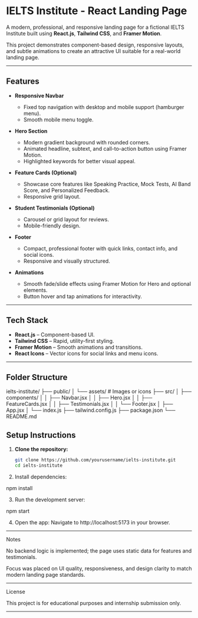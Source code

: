 # IELTS Institute - React Landing Page

A modern, professional, and responsive landing page for a fictional IELTS Institute built using **React.js**, **Tailwind CSS**, and **Framer Motion**.  

This project demonstrates component-based design, responsive layouts, and subtle animations to create an attractive UI suitable for a real-world landing page.

---

## Features

- **Responsive Navbar**  
  - Fixed top navigation with desktop and mobile support (hamburger menu).  
  - Smooth mobile menu toggle.

- **Hero Section**  
  - Modern gradient background with rounded corners.  
  - Animated headline, subtext, and call-to-action button using Framer Motion.  
  - Highlighted keywords for better visual appeal.

- **Feature Cards (Optional)**  
  - Showcase core features like Speaking Practice, Mock Tests, AI Band Score, and Personalized Feedback.  
  - Responsive grid layout.

- **Student Testimonials (Optional)**  
  - Carousel or grid layout for reviews.  
  - Mobile-friendly design.

- **Footer**  
  - Compact, professional footer with quick links, contact info, and social icons.  
  - Responsive and visually structured.

- **Animations**  
  - Smooth fade/slide effects using Framer Motion for Hero and optional elements.  
  - Button hover and tap animations for interactivity.

---

## Tech Stack

- **React.js** – Component-based UI.  
- **Tailwind CSS** – Rapid, utility-first styling.  
- **Framer Motion** – Smooth animations and transitions.  
- **React Icons** – Vector icons for social links and menu icons.

---

## Folder Structure

ielts-institute/ ├── public/ │   └── assets/               # Images or icons ├── src/ │   ├── components/ │   │   ├── Navbar.jsx │   │   ├── Hero.jsx │   │   ├── FeatureCards.jsx │   │   ├── Testimonials.jsx │   │   └── Footer.jsx │   ├── App.jsx │   └── index.js ├── tailwind.config.js ├── package.json └── README.md

## Setup Instructions

1. **Clone the repository:**
   ```bash
   git clone https://github.com/yourusername/ielts-institute.git
   cd ielts-institute

2. Install dependencies:

npm install


3. Run the development server:

npm start


4. Open the app: Navigate to http://localhost:5173 in your browser.




---


Notes

No backend logic is implemented; the page uses static data for features and testimonials.

Focus was placed on UI quality, responsiveness, and design clarity to match modern landing page standards.



---

License

This project is for educational purposes and internship submission only.

---

